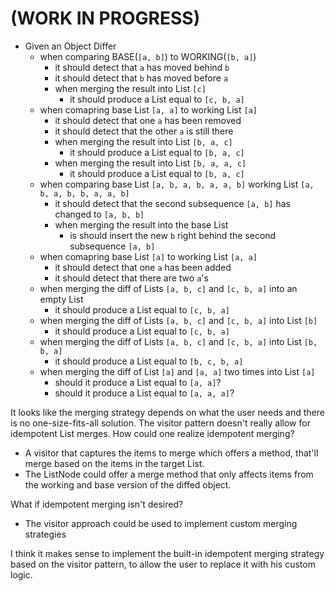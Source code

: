 # (WORK IN PROGRESS)

* Given an Object Differ
	* when comparing BASE(`[a, b]`) to WORKING(`[b, a]`)
		* it should detect that `a` has moved behind `b`
		* it should detect that `b` has moved before `a`
		* when merging the result into List `[c]`
			* it should produce a List equal to `[c, b, a]`
	* when comapring base List `[a, a]` to working List `[a]`
		* it should detect that one `a` has been removed
		* it should detect that the other `a` is still there
		* when merging the result into List `[b, a, c]`
			* it should produce a List equal to `[b, a, c]`
		* when merging the result into List `[b, a, a, c]`
			* it should produce a List equal to `[b, a, c]`
	* when comparing base List `[a, b, a, b, a, a, b]` working List `[a, b, a, b, b, a, a, b]`
		* it should detect that the second subsequence `[a, b]` has changed to `[a, b, b]`
		* when merging the result into the base List
			* is should insert the new `b` right behind the second subsequence `[a, b]`
	* when comapring base List `[a]` to working List `[a, a]`
		* it should detect that one `a` has been added
		* it should detect that there are two `a`'s
	* when merging the diff of Lists `[a, b, c]` and `[c, b, a]` into an empty List
		* it should produce a List equal to `[c, b, a]`
	* when merging the diff of Lists `[a, b, c]` and `[c, b, a]` into List `[b]`
		* it should produce a List equal to `[c, b, a]`
	* when merging the diff of Lists `[a, b, c]` and `[c, b, a]` into List `[b, b, a]`
		* it should produce a List equal to `[b, c, b, a]`
	* when merging the diff of List `[a]` and `[a, a]` two times into List `[a]`
		* should it produce a List equal to `[a, a]`?
		* should it produce a List equal to `[a, a, a]`?
		
It looks like the merging strategy depends on what the user needs and there is no one-size-fits-all solution. The visitor pattern doesn't really allow for idempotent List merges. How could one realize idempotent merging?

* A visitor that captures the items to merge which offers a method, that'll merge based on the items in the target List.
* The ListNode could offer a merge method that only affects items from the working and base version of the diffed object.

What if idempotent merging isn't desired?

* The visitor approach could be used to implement custom merging strategies

I think it makes sense to implement the built-in idempotent merging strategy based on the visitor pattern, to allow the user to replace it with his custom logic.